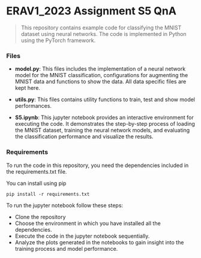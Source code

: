 # ERAV1_2023 Assignment S5 QnA
> This repository contains example code for classifying the MNIST dataset using neural networks. The code is implemented in Python using the PyTorch framework.

### **Files**
- **model.py**: This files includes the implementation of a neural network model for the MNIST classification, configurations for augmenting the MNIST data and functions to show the data. All data specific files are kept here.

- **utils.py**: This files contains utility functions to train, test and show model performances.

- **S5.ipynb**: This jupyter notebook provides an interactive environment for executing the code. It demonstrates the step-by-step process of loading the MNIST dataset, training the neural network models, and evaluating the classification performance and visualize the results.

### **Requirements** 

To run the code in this repository, you need the dependencies included in the requirements.txt file.

You can install using pip 
````
pip install -r requirements.txt
````
To run the jupyter notebook follow these steps:

- Clone the repository
- Choose the environment in which you have installed all the dependencies.
- Execute the code in the jupyter notebook sequentially.
- Analyze the plots generated in the notebooks to gain insight into the training process and model performance. 
